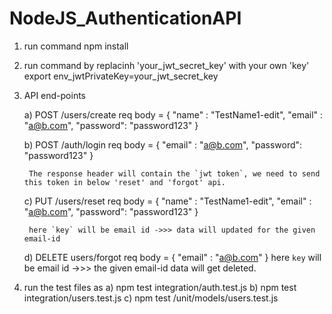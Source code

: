# NodeJS_AuthenticationAPI

1) run command 
      npm install

2) run command by replacinh 'your_jwt_secret_key' with your own 'key'
      export env_jwtPrivateKey=your_jwt_secret_key

3) API end-points

    a) POST /users/create
        req body = {
                    "name" : "TestName1-edit",
                    "email" : "a@b.com",
                    "password": "password123"
                  }

    b) POST /auth/login
        req body = {
                    "email" : "a@b.com",
                    "password": "password123"
                  }

        The response header will contain the `jwt token`, we need to send this token in below 'reset' and 'forgot' api.

    c) PUT /users/reset
        req body = {
                    "name" : "TestName1-edit",
                    "email" : "a@b.com",
                    "password": "password123"
                  }

        here `key` will be email id ->>> data will updated for the given email-id

    d) DELETE users/forgot
        req body = {
                    "email" : "a@b.com"
                  }
        here `key` will be email id ->>> the given email-id data will get deleted.

4) run the test files as
      a) npm test integration/auth.test.js
      b) npm test integration/users.test.js
      c) npm test /unit/models/users.test.js